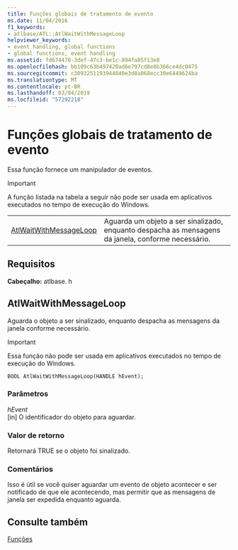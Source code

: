 ```yaml
---
title: Funções globais de tratamento de evento
ms.date: 11/04/2016
f1_keywords:
- atlbase/ATL::AtlWaitWithMessageLoop
helpviewer_keywords:
- event handling, global functions
- global functions, event handling
ms.assetid: fd674470-3def-47c3-be1c-894fa85f13e8
ms.openlocfilehash: bb109c63b497420ad6e797cd8e0b366ce4dc0475
ms.sourcegitcommit: c3093251193944840e3d0a068ecc30e6449624ba
ms.translationtype: MT
ms.contentlocale: pt-BR
ms.lasthandoff: 03/04/2019
ms.locfileid: "57292218"
---
```

# <a name="event-handling-global-functions"></a>Funções globais de tratamento de evento

Essa função fornece um manipulador de eventos.

> [!IMPORTANT]
>  A função listada na tabela a seguir não pode ser usada em aplicativos executados no tempo de execução do Windows.

|||
|-|-|
|[AtlWaitWithMessageLoop](#atlwaitwithmessageloop)|Aguarda um objeto a ser sinalizado, enquanto despacha as mensagens da janela, conforme necessário.|

## <a name="requirements"></a>Requisitos

**Cabeçalho:** atlbase. h

##  <a name="atlwaitwithmessageloop"></a>  AtlWaitWithMessageLoop

Aguarda o objeto a ser sinalizado, enquanto despacha as mensagens da janela conforme necessário.

> [!IMPORTANT]
>  Essa função não pode ser usada em aplicativos executados no tempo de execução do Windows.

```
BOOL AtlWaitWithMessageLoop(HANDLE hEvent);
```

### <a name="parameters"></a>Parâmetros

*hEvent*<br/>
[in] O identificador do objeto para aguardar.

### <a name="return-value"></a>Valor de retorno

Retornará TRUE se o objeto foi sinalizado.

### <a name="remarks"></a>Comentários

Isso é útil se você quiser aguardar um evento de objeto acontecer e ser notificado de que ele acontecendo, mas permitir que as mensagens de janela ser expedida enquanto aguarda.

## <a name="see-also"></a>Consulte também

[Funções](../../atl/reference/atl-functions.md)
